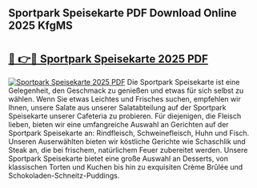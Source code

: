 ## Sportpark Speisekarte PDF Download Online 2025 KfgMS

# <h2><a href="http://gcc2icw.nevu.top/?p=Sportpark+Speisekarte">🔗 👉🔴 Sportpark Speisekarte 2025 PDF</a></h2>

[![Sportpark Speisekarte 2025 PDF](https://i.imgur.com/dBaPXMq.png)](http://gcc2icw.nevu.top/?p=Sportpark+Speisekarte)
Die Sportpark Speisekarte ist eine Gelegenheit, den Geschmack zu genießen und etwas für sich selbst zu wählen. Wenn Sie etwas Leichtes und Frisches suchen, empfehlen wir Ihnen, unsere Salate aus unserer Salatabteilung auf der Sportpark Speisekarte unserer Cafeteria zu probieren. Für diejenigen, die Fleisch lieben, bieten wir eine umfangreiche Auswahl an Gerichten auf der Sportpark Speisekarte an: Rindfleisch, Schweinefleisch, Huhn und Fisch. Unseren Auserwählten bieten wir köstliche Gerichte wie Schaschlik und Steak an, die bei frischem, natürlichem Feuer zubereitet werden. Unsere Sportpark Speisekarte bietet eine große Auswahl an Desserts, von klassischen Torten und Kuchen bis hin zu exquisiten Crème Brûlée und Schokoladen-Schneitz-Puddings.
